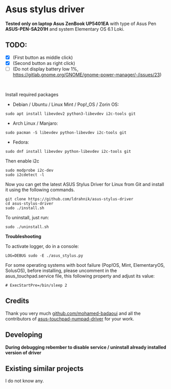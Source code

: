 # Asus stylus driver

**Tested only on laptop Asus ZenBook UP5401EA** with type of Asus Pen **ASUS-PEN-SA201H** and system Elementary OS 6.1 Loki.

## TODO:

- [x] (First button as middle click)
- [x] (Second button as right click)
- [ ] (Do not display battery low 1%, https://gitlab.gnome.org/GNOME/gnome-power-manager/-/issues/23)

<br/>

Install required packages

- Debian / Ubuntu / Linux Mint / Pop!_OS / Zorin OS:
```
sudo apt install libevdev2 python3-libevdev i2c-tools git
```

- Arch Linux / Manjaro:
```
sudo pacman -S libevdev python-libevdev i2c-tools git
```

- Fedora:
```
sudo dnf install libevdev python-libevdev i2c-tools git
```


Then enable i2c
```
sudo modprobe i2c-dev
sudo i2cdetect -l
```

Now you can get the latest ASUS Stylus Driver for Linux from Git and install it using the following commands.
```
git clone https://github.com/ldrahnik/asus-stylus-driver
cd asus-stylus-driver
sudo ./install.sh
```

To uninstall, just run:
```
sudo ./uninstall.sh
```

**Troubleshooting**

To activate logger, do in a console:
```
LOG=DEBUG sudo -E ./asus_stylus.py
```

For some operating systems with boot failure (Pop!OS, Mint, ElementaryOS, SolusOS), before installing, please uncomment in the asus_touchpad.service file, this following property and adjust its value:
```
# ExecStartPre=/bin/sleep 2
```

## Credits

Thank you very much [github.com/mohamed-badaoui](github.com/mohamed-badaoui) and all the contributors of [asus-touchpad-numpad-driver](https://github.com/mohamed-badaoui/asus-touchpad-numpad-driver) for your work.

## Developing

**During debugging rebember to disable service / uninstall already installed version of driver**

## Existing similar projects

I do not know any.
